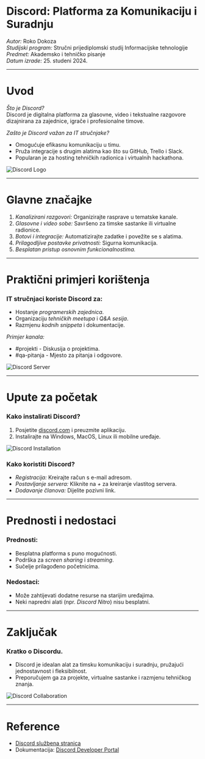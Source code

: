 # Discord: Platforma za Komunikaciju i Suradnju
*Autor:* Roko Dokoza  
*Studijski program:* Stručni prijediplomski studij Informacijske tehnologije  
*Predmet:* Akademsko i tehničko pisanje  
*Datum izrade:* 25. studeni 2024.

---

# Uvod
*Što je Discord?*  
Discord je digitalna platforma za glasovne, video i tekstualne razgovore dizajnirana za zajednice, igrače i profesionalne timove.

*Zašto je Discord važan za IT stručnjake?*  
- Omogućuje efikasnu komunikaciju u timu.  
- Pruža integracije s drugim alatima kao što su GitHub, Trello i Slack.  
- Popularan je za hosting tehničkih radionica i virtualnih hackathona.  

![Discord Logo](https://th.bing.com/th/id/R.bc183321338d8b98088de4bf51913285?rik=8ixu3hF9JR2tsg&pid=ImgRaw&r=0)

---

# Glavne značajke
1. *Kanalizirani razgovori:* Organizirajte rasprave u tematske kanale.  
2. *Glasovne i video sobe:* Savršeno za timske sastanke ili virtualne radionice.  
3. *Botovi i integracije:* Automatizirajte zadatke i povežite se s alatima.  
4. *Prilagodljive postavke privatnosti:* Sigurna komunikacija.  
5. *Besplatan pristup osnovnim funkcionalnostima.*

---

# Praktični primjeri korištenja
### IT stručnjaci koriste Discord za:
- Hostanje *programerskih zajednica*.  
- Organizaciju *tehničkih meetupa* i *Q&A sesija*.  
- Razmjenu *kodnih snippeta* i dokumentacije.  

*Primjer kanala:*  
- #projekti - Diskusija o projektima.  
- #qa-pitanja - Mjesto za pitanja i odgovore.  

![Discord Server](https://support.discord.com/hc/article_attachments/14711116453143)

---

# Upute za početak
### Kako instalirati Discord?
1. Posjetite [discord.com](https://discord.com) i preuzmite aplikaciju.  
2. Instalirajte na Windows, MacOS, Linux ili mobilne uređaje.  

![Discord Installation](https://lh5.googleusercontent.com/waggYk7PfK22ox_h0T6V7q7LKjNcJ-sacaj_GYyji8I9_ACDH7IPC0YgDHqmmesYW8UxEePRJXeeMjUJHe8wV2K3aNbU234gzJj1_q_F8dXeFrvPI88zVnGkp8yS5Tpd9U9dIji_5TN6-T8lhOSyGPk)

### Kako koristiti Discord?
- *Registracija:* Kreirajte račun s e-mail adresom.  
- *Postavljanje servera:* Kliknite na *+* za kreiranje vlastitog servera.  
- *Dodavanje članova:* Dijelite pozivni link.  

---

# Prednosti i nedostaci
### Prednosti:
- Besplatna platforma s puno mogućnosti.  
- Podrška za *screen sharing* i *streaming*.  
- Sučelje prilagođeno početnicima.

### Nedostaci:
- Može zahtijevati dodatne resurse na starijim uređajima.  
- Neki napredni alati (npr. *Discord Nitro*) nisu besplatni.

---

# Zaključak
### Kratko o Discordu.
- Discord je idealan alat za timsku komunikaciju i suradnju, pružajući jednostavnost i fleksibilnost.  
- Preporučujem ga za projekte, virtualne sastanke i razmjenu tehničkog znanja.  

![Discord Collaboration](https://cdn.discordapp.com/attachments/123456789/collaboration-example.png)

---

# Reference
- [Discord službena stranica](https://discord.com)    
- Dokumentacija: [Discord Developer Portal](https://discord.com/developers/docs)
